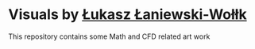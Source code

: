 # Visuals by [Łukasz Łaniewski-Wołłk](https://github.com/llaniewski)

This repository contains some Math and CFD related art work

